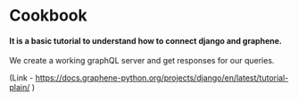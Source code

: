 # Cookbook

#### It is a basic tutorial to understand how to connect django and graphene.
We create a working graphQL server and get responses for our queries.

(Link - https://docs.graphene-python.org/projects/django/en/latest/tutorial-plain/ )
